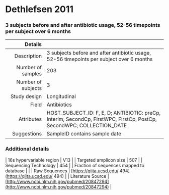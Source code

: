 # Dethlefsen 2011

### 3 subjects before and after antibiotic usage, 52-56 timepoints per subject over 6 months


| Details        |             |
| -------------: |-------------|
| Description      | 3 subjects before and after antibiotic usage, 52-56 timepoints per subject over 6 months |
| Number of samples     | 203      |
| Number of subjects | 3      |
| Study design | Longitudinal |
| Field | Antibiotics|
| Attributes | HOST_SUBJECT_ID: F, E, D; ANTIBIOTIC: preCp, Interim, SecondCp, FirstWPC, FirstCp, PostCp, SecondWPC; COLLECTION_DATE|
| Suggestions | SampleID contains sample date

### Additional details

| 16s hypervariable region | V13 |
| Targeted amplicon size | 507 |
| Sequencing Technology | 454 |
| Fraction of sequences mapped to database |  |
| Raw Sequences | [https://qiita.ucsd.edu/ 494](https://qiita.ucsd.edu/ 494) |
| Literature Source | [http://www.ncbi.nlm.nih.gov/pubmed/20847294](http://www.ncbi.nlm.nih.gov/pubmed/20847294) |
